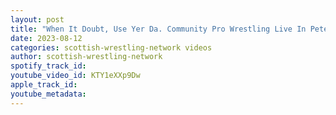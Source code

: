 ```yaml
---
layout: post
title: "When It Doubt, Use Yer Da. Community Pro Wrestling Live In Peterhead."
date: 2023-08-12
categories: scottish-wrestling-network videos
author: scottish-wrestling-network
spotify_track_id: 
youtube_video_id: KTY1eXXp9Dw
apple_track_id: 
youtube_metadata: 
---
```


